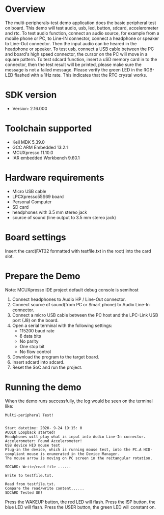 Overview
========
The multi-peripherals-test demo application does the basic peripheral test on
board. This demo will test audio, usb, led, button, sdcard, accelerometer and rtc.
To test audio function, connect an audio source, for example from a mobile phone
or PC, to Line-IN connector, connect a headphone or speaker to Line-Out connector. Then
the input audio can be heared in the headphone or speaker.
To test usb, connect a USB cable between the PC and board's high speed connector,
the cursor on the PC will move in a square pattern.
To test sdcard function, insert a uSD memory card in to the connector, then
the test result will be printed, please make sure the message is not a failed
message.
Please verify the green LED in the RGB-LED flashed with a 1Hz rate. This indicates
that the RTC crystal works.

SDK version
===========
- Version: 2.16.000

Toolchain supported
===================
- Keil MDK  5.39.0
- GCC ARM Embedded  13.2.1
- MCUXpresso  11.10.0
- IAR embedded Workbench  9.60.1

Hardware requirements
=====================
- Micro USB cable
- LPCXpresso55S69 board
- Personal Computer
- SD card
- headphones with 3.5 mm stereo jack
- source of sound (line output to 3.5 mm stereo jack)

Board settings
==============
Insert the card(FAT32 formatted with testfile.txt in the root) into the card slot.

Prepare the Demo
================
Note: MCUXpresso IDE project default debug console is semihost
1.  Connect headphones to Audio HP / Line-Out connector.
2.  Connect source of sound(from PC or Smart phone) to Audio Line-In connector.
3.  Connect a micro USB cable between the PC host and the LPC-Link USB port (J8) on the board.
4.  Open a serial terminal with the following settings:
    - 115200 baud rate
    - 8 data bits
    - No parity
    - One stop bit
    - No flow control
5.  Download the program to the target board.
6.  Insert sdcard into sdcard.
7.  Reset the SoC and run the project.

Running the demo
================
When the demo runs successfully, the log would be seen on the terminal like:

~~~~~~~~~~~~~~~~~~~~~~~~~~~~~~~~~~~~~~~~~~~~~~~~~~~~~~~~~~~~~~~~~~~~~~~~~~~~~~~~~~~
Multi-peripheral Test!


Start datetime: 2020- 9-24 19:15: 0
AUDIO Loopback started!
Headphones will play what is input into Audio Line-In connector.
Accelerometer: Found Accelerometer!
USB device HID mouse test
Plug-in the device, which is running mouse test, into the PC.A HID-compliant mouse is enumerated in the Device Manager.
The mouse arrow is moving on PC screen in the rectangular rotation.

SDCARD: Write/read file ......

Write to testfile.txt.

Read from testfile.txt.
Compare the read/write content......
SDCARD Tested OK!
~~~~~~~~~~~~~~~~~~~~~~~~~~~~~~~~~~~~~~~~~~~~~~~~~~~~~~~~~~~~~~~~~~~~~~~~~~~~~~~~~~~~~
Press the WAKEUP button, the red LED will flash.
Press the ISP button, the blue LED will flash.
Press the USER button, the green LED will constant on.
